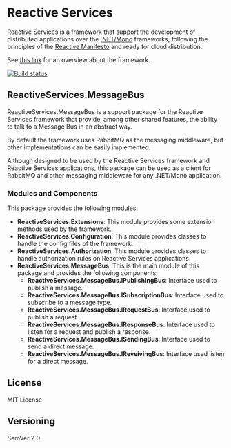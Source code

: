 # Reactive Services

Reactive Services is a framework that support the development of distributed applications over the [.NET/Mono](http://www.mono-project.com/) frameworks, following the principles of the [Reactive Manifesto](http://www.reactivemanifesto.org) and ready for cloud distribution.

See [this link](http://reactiveservices.github.io) for an overview about the framework.

[![Build status](https://ci.appveyor.com/api/projects/status/ovwbbiiuqfrqmhc3?svg=true)](https://ci.appveyor.com/project/rafaelromao/reactiveservices-messagebus)

## ReactiveServices.MessageBus

ReactiveServices.MessageBus is a support package for the Reactive Services framework that provide, among other shared features, the ability to talk to a Message Bus in an abstract way.

By default the framework uses RabbitMQ as the messaging middleware, but other implementations can be easily implemented.

Although designed to be used by the Reactive Services framework and Reactive Services applications, this package can be used as a client for RabbitMQ and other messaging middleware for any .NET/Mono application.

### Modules and Components

This package provides the following modules:

- **ReactiveServices.Extensions**: This module provides some extension methods used by the framework.
- **ReactiveServices.Configuration**: This module provides classes to handle the config files of the framework.
- **ReactiveServices.Authorization**: This module provides classes to handle authorization rules on Reactive Services applications.
- **ReactiveServices.MessageBus**: This is the main module of this package and provides the following components:
	- **ReactiveServices.MessageBus.IPublishingBus**: Interface used to publish a message.
	- **ReactiveServices.MessageBus.ISubscriptionBus**: Interface used to subscribe to a message type.
	- **ReactiveServices.MessageBus.IRequestBus**: Interface used to publish a request.
	- **ReactiveServices.MessageBus.IResponseBus**: Interface used to listen for a request and publish a response.
	- **ReactiveServices.MessageBus.ISendingBus**: Interface used to send a direct message.
	- **ReactiveServices.MessageBus.IReveivingBus**: Interface used listen for a direct message.

## License

MIT License

## Versioning

SemVer 2.0
